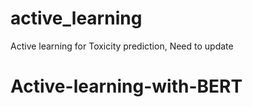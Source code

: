 # active_learning
Active learning for Toxicity prediction, Need to update
# Active-learning-with-BERT
